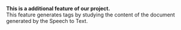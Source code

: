 <b>This is a additional feature of our project.</b><br> 
This feature generates tags by studying the content of the document generated by the Speech to Text.
